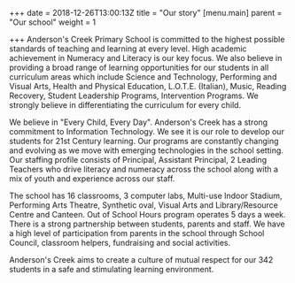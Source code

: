 +++
date = 2018-12-26T13:00:13Z
title = "Our story"
[menu.main]
parent = "Our school"
weight = 1

+++
Anderson's Creek Primary School is committed to the highest possible standards of teaching and learning at every level. High academic achievement in Numeracy and Literacy is our key focus. We also believe in providing a broad range of learning opportunities for our students in all curriculum areas which include Science and Technology, Performing and Visual Arts, Health and Physical Education, L.O.T.E. (Italian), Music, Reading Recovery, Student Leadership Programs, Intervention Programs. We strongly believe in differentiating the curriculum for every child.

We believe in "Every Child, Every Day". Anderson's Creek has a strong commitment to Information Technology. We see it is our role to develop our students for 21st Century learning. Our programs are constantly changing and evolving as we move with emerging technologies in the school setting. Our staffing profile consists of Principal, Assistant Principal, 2 Leading Teachers who drive literacy and numeracy across the school along with a mix of youth and experience across our staff.

The school has 16 classrooms, 3 computer labs, Multi-use Indoor Stadium, Performing Arts Theatre, Synthetic oval, Visual Arts and Library/Resource Centre and Canteen. Out of School Hours program operates 5 days a week. There is a strong partnership between students, parents and staff. We have a high level of participation from parents in the school through School Council, classroom helpers, fundraising and social activities.

Anderson's Creek aims to create a culture of mutual respect for our 342 students in a safe and stimulating learning environment.